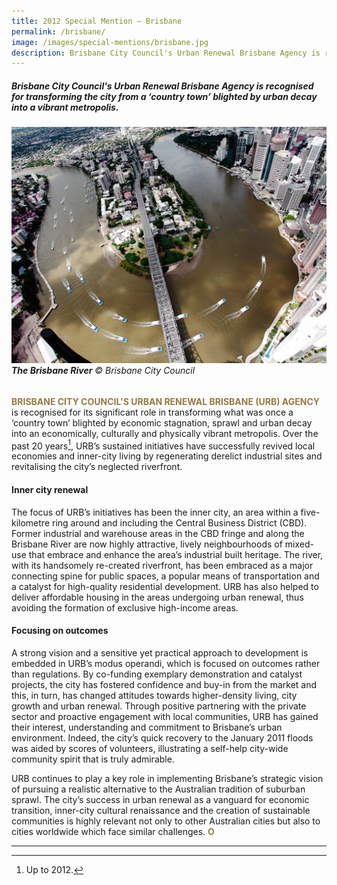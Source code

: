 ```yaml
---
title: 2012 Special Mention — Brisbane
permalink: /brisbane/
image: /images/special-mentions/brisbane.jpg
description: Brisbane City Council's Urban Renewal Brisbane Agency is recognised for transforming the city from a country town blighted by urban decay into a vibrant metropolis. 
--- 
```


##### Brisbane City Council's Urban Renewal Brisbane Agency is recognised for transforming the city from a ‘country town’ blighted by urban decay into a vibrant metropolis.

###### ![Brisbane](/images/special-mentions/brisbane.jpg)**The Brisbane River** © Brisbane City Council

<b><font color="#967942">BRISBANE CITY COUNCIL'S URBAN RENEWAL BRISBANE (URB) AGENCY</font></b> is recognised for its significant role in transforming what was once a ‘country town’ blighted by economic stagnation, sprawl and urban decay into an economically, culturally and physically vibrant metropolis. Over the past 20 years[^1], URB’s sustained initiatives have successfully revived local economies and inner-city living by regenerating derelict industrial sites and revitalising the city’s neglected riverfront.

#### **Inner city renewal**

The focus of URB’s initiatives has been the inner city, an area within a five-kilometre ring around and including the Central Business District (CBD). Former industrial and warehouse areas in the CBD fringe and along the Brisbane River are now highly attractive, lively neighbourhoods of mixed-use that embrace and enhance the area’s industrial built heritage. The river, with its handsomely re-created riverfront, has been embraced as a major connecting spine for public spaces, a popular means of transportation and a catalyst for high-quality residential development. URB has also helped to deliver affordable housing in the areas undergoing urban renewal, thus avoiding the formation of exclusive high-income areas.

#### **Focusing on outcomes**

A strong vision and a sensitive yet practical approach to development is embedded in URB’s modus operandi, which is focused on outcomes rather than regulations. By co-funding exemplary demonstration and catalyst projects, the city has fostered confidence and buy-in from the market and this, in turn, has changed attitudes towards higher-density living, city growth and urban renewal. Through positive partnering with the private sector and proactive engagement with local communities, URB has gained their interest, understanding and commitment to Brisbane’s urban environment. Indeed, the city’s quick recovery to the January 2011 floods was aided by scores of volunteers, illustrating a self-help city-wide community spirit that is truly admirable.

URB continues to play a key role in implementing Brisbane’s strategic vision of pursuing a realistic alternative to the Australian tradition of suburban sprawl. The city’s success in urban renewal as a vanguard for economic transition, inner-city cultural renaissance and the creation of sustainable communities is highly relevant not only to other Australian cities but also to cities worldwide which face similar challenges. **<font color="#967942">O</font>**

---

[^1]: Up to 2012.
